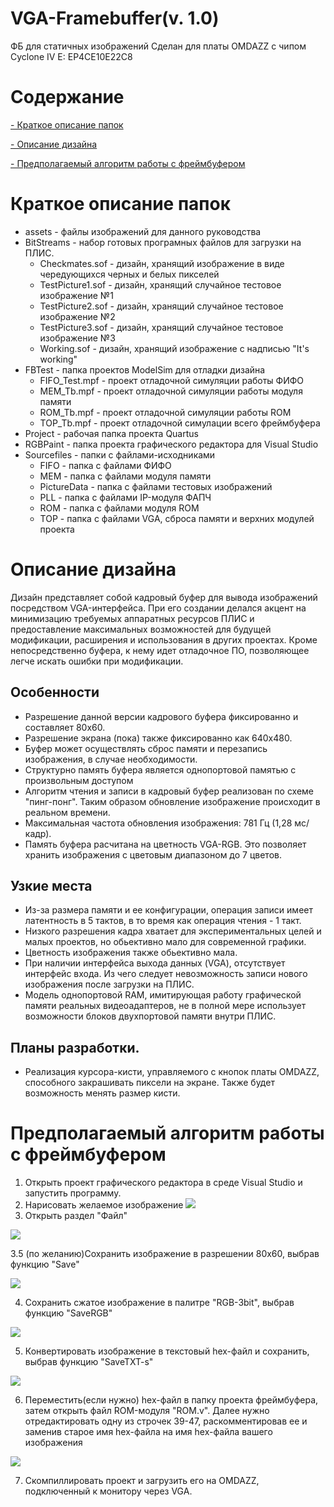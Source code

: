 # VGA-Framebuffer(v. 1.0)
ФБ для статичных изображений
Сделан для платы OMDAZZ с чипом Cyclone IV E: EP4CE10E22C8

# Содержание
[- Краткое описание папок](#краткое-описание-папок)

[- Описание дизайна](#описание-дизайна)

[- Предполагаемый алгоритм работы с фреймбуфером](#предполагаемый-алгоритм-работы-с-фреймбуфером)

# Краткое описание папок
- assets - файлы изображений для данного руководства
- BitStreams - набор готовых програмных файлов для загрузки на ПЛИС.
	- Checkmates.sof - дизайн, хранящий изображение в виде чередующихся черных и белых пикселей
	- TestPicture1.sof - дизайн, хранящий случайное тестовое изображение №1
	- TestPicture2.sof - дизайн, хранящий случайное тестовое изображение №2
	- TestPicture3.sof - дизайн, хранящий случайное тестовое изображение №3
	- Working.sof - дизайн, хранящий изображение с надписью "It's working"
- FBTest - папка проектов ModelSim для отладки дизайна
	- FIFO_Test.mpf - проект отладочной симуляции работы ФИФО
	- MEM_Tb.mpf - проект отладочной симуляции работы модуля памяти
	- ROM_Tb.mpf - проект отладочной симуляции работы ROM
	- TOP_Tb.mpf - проект отладочной симулации всего фреймбуфера
- Project - рабочая папка проекта Quartus
- RGBPaint - папка проекта графического редактора для Visual Studio
- Sourcefiles - папки с файлами-исходниками
	- FIFO - папка с файлами ФИФО
	- MEM - папка с файлами модуля памяти
	- PictureData - папка с файлами тестовых изображений
	- PLL - папка с файлами IP-модуля ФАПЧ
	- ROM - папка с файлами модуля ROM
	- TOP - папка с файлами VGA, сброса памяти и верхних модулей проекта

# Описание дизайна
Дизайн представляет собой кадровый буфер для вывода изображений посредством VGA-интерфейса. При его создании делался акцент на минимизацию требуемых аппаратных ресурсов ПЛИС и предоставление максимальных возможностей для будущей модификации, расширения и использования в других проектах. Кроме непосредственно буфера, к нему идет отладочное ПО, позволяющее легче искать ошибки при модификации.

## Особенности
- Разрешение данной версии кадрового буфера фиксированно и составляет 80x60.
- Разрешение экрана (пока) также фиксированно как 640x480.
- Буфер может осуществлять сброс памяти и перезапись изображения, в случае необходимости.
- Структурно память буфера является однопортовой памятью с произвольным доступом
- Алгоритм чтения и записи в кадровый буфер реализован по схеме "пинг-понг". Таким образом обновление изображение происходит в реальном времени.
- Максимальная частота обновления изображения: 781 Гц (1,28 мс/кадр).
- Память буфера расчитана на цветность VGA-RGB. Это позволяет хранить изображения с цветовым диапазоном до 7 цветов.

## Узкие места
- Из-за размера памяти и ее конфигурации, операция записи имеет латентность в 5 тактов, в то время как операция чтения - 1 такт.
- Низкого разрешения кадра хватает для экспериментальных целей и малых проектов, но обьективно мало для современной графики.
- Цветность изображения также обьективно мала.
- При наличии интерфейса выхода данных (VGA), отсутствует интерфейс входа. Из чего следует невозможность записи нового изображения после загрузки на ПЛИС.
- Модель однопортовой RAM, имитирующая работу графической памяти реальных видеоадаптеров, не в полной мере использует возможности блоков двухпортовой памяти внутри ПЛИС.

## Планы разработки.
- Реализация курсора-кисти, управляемого с кнопок платы OMDAZZ, способного закрашивать пиксели на экране. Также будет возможность менять размер кисти.

# Предполагаемый алгоритм работы с фреймбуфером
1. Открыть проект графического редактора в среде Visual Studio и запустить программу.
2. Нарисовать желаемое изображение
![](/../ToCE2020LABS/assets/1.png)
3. Открыть раздел "Файл"

![](/../ToCE2020LABS/assets/2.png)

3.5 (по желанию)Сохранить изображение в разрешении 80x60, выбрав функцию "Save"

![](/../ToCE2020LABS/assets/Smile80x60.tiff)

4. Сохранить сжатое изображение в палитре "RGB-3bit", выбрав функцию "SaveRGB"

![](/../ToCE2020LABS/assets/SmileRGB.tiff)

5. Конвертировать изображение в текстовый hex-файл и сохранить, выбрав функцию "SaveTXT-s"

![](/../ToCE2020LABS/assets/5.png)

6. Переместить(если нужно) hex-файл в папку проекта фреймбуфера, затем открыть файл ROM-модуля "ROM.v". Далее нужно отредактировать одну из строчек 39-47, раскомментировав ее и заменив старое имя hex-файла на имя hex-файла вашего изображения

![](/../ToCE2020LABS/assets/3.png)

7. Скомпиллировать проект и загрузить его на OMDAZZ, подключенный к монитору через VGA.
